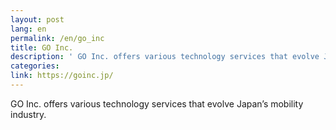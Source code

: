 ```yaml
---
layout: post
lang: en
permalink: /en/go_inc
title: GO Inc.
description: ' GO Inc. offers various technology services that evolve Japan’s mobility industry. '
categories: 
link: https://goinc.jp/
---
```


<p>GO Inc. offers various technology services that evolve Japan’s mobility industry.</p>
